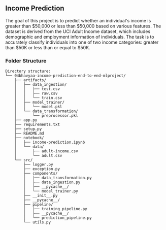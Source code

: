 ## Income Prediction

The goal of this project is to predict whether an individual's income is greater than $50,000 or less than $50,000 based on various features. The dataset is derived from the UCI Adult Income dataset, which includes demographic and employment information of individuals. The task is to accurately classify individuals into one of two income categories: greater than $50K or less than or equal to $50K.

### Folder Structure
```
Directory structure:
└── 04bhavyaa-income-prediction-end-to-end-mlproject/
    ├── artifacts/
    │   ├── data_ingestion/
    │   │   ├── test.csv
    │   │   ├── raw.csv
    │   │   └── train.csv
    │   ├── model_trainer/
    │   │   └── model.pkl
    │   └── data_transformation/
    │       └── preprocessor.pkl
    ├── app.py
    ├── requirements.txt
    ├── setup.py
    ├── README.md
    ├── notebook/
    │   ├── income-prediction.ipynb
    │   └── data/
    │       ├── adult-income.csv
    │       └── adult.csv
    └── src/
        ├── logger.py
        ├── exception.py
        ├── components/
        │   ├── data_transformation.py
        │   ├── data_ingestion.py
        │   ├── __pycache__/
        │   └── model_trainer.py
        ├── __init__.py
        ├── __pycache__/
        ├── pipeline/
        │   ├── training_pipeline.py
        │   ├── __pycache__/
        │   └── prediction_pipeline.py
        └── utils.py
```

